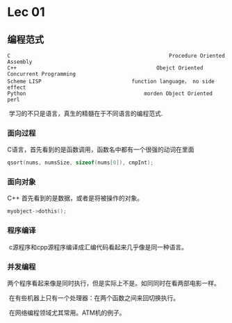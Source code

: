 # Lec 01 

## 编程范式

```shell
C													Procedure Oriented
Assembly 
C++												Obejct Oriented
Concurrent Programming
Scheme LISP								function language， no side effect 
Python										morden Object Oriented    perl 
```

​	学习的不只是语言，真生的精髓在于不同语言的编程范式.

### 面向过程

C语言，首先看到的是函数调用，函数名中都有一个很强的动词在里面

```c
qsort(nums, numsSize, sizeof(nums[0]), cmpInt); 
```

### 面向对象

C++ 首先看到的是数据，或者是将被操作的对象。

```cpp
myobject->dothis(); 
```

### 程序编译

​	c源程序和cpp源程序编译成汇编代码看起来几乎像是同一种语言。

### 并发编程

​	两个程序看起来像是同时执行，但是实际上不是。如同同时在看两部电影一样。

​	在有些机器上只有一个处理器：在两个函数之间来回切换执行。

​	在网络编程领域尤其常用。ATM机的例子。 



